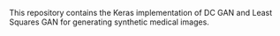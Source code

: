 This repository contains the Keras implementation of DC GAN and Least Squares GAN for generating synthetic medical images.
